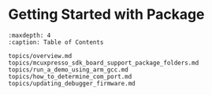 # Getting Started with Package


```{tocTree}
:maxdepth: 4
:caption: Table of Contents

topics/overview.md
topics/mcuxpresso_sdk_board_support_package_folders.md
topics/run_a_demo_using_arm_gcc.md
topics/how_to_determine_com_port.md
topics/updating_debugger_firmware.md
``````